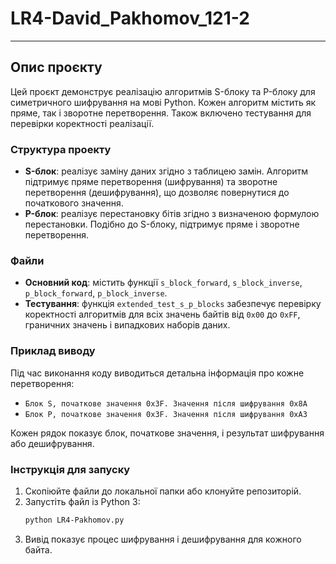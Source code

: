 # LR4-David_Pakhomov_121-2
---

## Опис проєкту

Цей проєкт демонструє реалізацію алгоритмів S-блоку та P-блоку для симетричного шифрування на мові Python. Кожен алгоритм містить як пряме, так і зворотне перетворення. Також включено тестування для перевірки коректності реалізації.

### Структура проекту

- **S-блок**: реалізує заміну даних згідно з таблицею замін. Алгоритм підтримує пряме перетворення (шифрування) та зворотне перетворення (дешифрування), що дозволяє повернутися до початкового значення.
- **P-блок**: реалізує перестановку бітів згідно з визначеною формулою перестановки. Подібно до S-блоку, підтримує пряме і зворотне перетворення.

### Файли

- **Основний код**: містить функції `s_block_forward`, `s_block_inverse`, `p_block_forward`, `p_block_inverse`.
- **Тестування**: функція `extended_test_s_p_blocks` забезпечує перевірку коректності алгоритмів для всіх значень байтів від `0x00` до `0xFF`, граничних значень і випадкових наборів даних.

### Приклад виводу

Під час виконання коду виводиться детальна інформація про кожне перетворення:

- `Блок S, початкове значення 0x3F. Значення після шифрування 0x8A`
- `Блок P, початкове значення 0x3F. Значення після шифрування 0xA3`

Кожен рядок показує блок, початкове значення, і результат шифрування або дешифрування.

### Інструкція для запуску

1. Скопіюйте файли до локальної папки або клонуйте репозиторій.
2. Запустіть файл із Python 3:
   ```bash
   python LR4-Pakhomov.py
   ```
3. Вивід показує процес шифрування і дешифрування для кожного байта.
